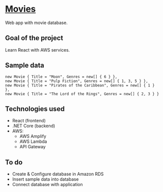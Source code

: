 # [Movies](https://master.d23jhzcn7gfvfp.amplifyapp.com)
Web app with movie database.

## Goal of the project
Learn React with AWS services.

## Sample data 

```
new Movie { Title = "Moon", Genres = new[] { 6 } },
new Movie { Title = "Pulp Fiction", Genres = new[] { 1, 3, 5 } },
new Movie { Title = "Pirates of the Caribbean", Genres = new[] { 1 } },
new Movie { Title = "The Lord of the Rings", Genres = new[] { 2, 3 } }
```

## Technologies used
- React (frontend)
- .NET Core (backend)
- AWS:
  - AWS Amplify
  - AWS Lambda
  - API Gateway

## To do
- Create & Configure database in Amazon RDS
- Insert sample data into database
- Connect database with application
